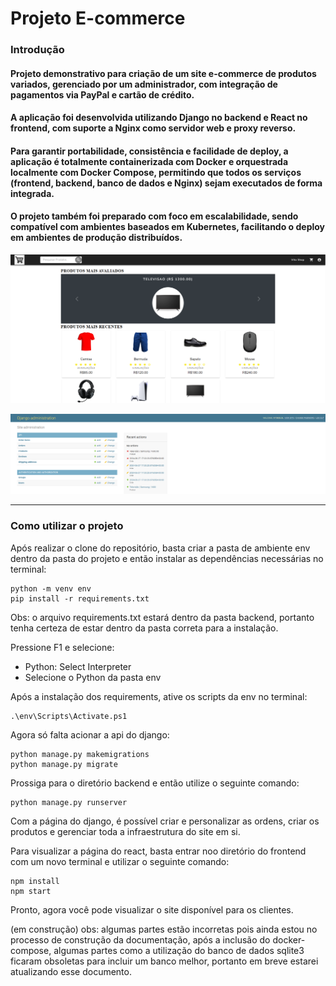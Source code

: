 # Projeto E-commerce

### Introdução

#### Projeto demonstrativo para criação de um site e-commerce de produtos variados, gerenciado por um administrador, com integração de pagamentos via PayPal e cartão de crédito.

#### A aplicação foi desenvolvida utilizando Django no backend e React no frontend, com suporte a Nginx como servidor web e proxy reverso.

#### Para garantir portabilidade, consistência e facilidade de deploy, a aplicação é totalmente containerizada com Docker e orquestrada localmente com Docker Compose, permitindo que todos os serviços (frontend, backend, banco de dados e Nginx) sejam executados de forma integrada.

#### O projeto também foi preparado com foco em escalabilidade, sendo compatível com ambientes baseados em Kubernetes, facilitando o deploy em ambientes de produção distribuídos.


<p align="center">
  <img src="ecommerce.PNG" alt="react" />
</p>



<p align="center">
  <img src="django.PNG" alt="django" />
</p>

---

### Como utilizar o projeto

Após realizar o clone do repositório, basta criar a pasta de ambiente env dentro da pasta do projeto e então instalar as dependências necessárias no terminal:
```
python -m venv env
pip install -r requirements.txt
```
Obs: o arquivo requirements.txt estará dentro da pasta backend, portanto tenha certeza de estar dentro da pasta correta para a instalação.

Pressione F1 e selecione:
- Python: Select Interpreter
- Selecione o Python da pasta env

Após a instalação dos requirements, ative os scripts da env no terminal:
```
.\env\Scripts\Activate.ps1
```

Agora só falta acionar a api do django:
```
python manage.py makemigrations
python manage.py migrate
```

Prossiga para o diretório backend e então utilize o seguinte comando:
```
python manage.py runserver
```

Com a página do django, é possível criar e personalizar as ordens, criar os produtos e gerenciar toda a infraestrutura do site em si.

Para visualizar a página do react, basta entrar noo diretório do frontend com um novo terminal e utilizar o seguinte comando:
```
npm install
npm start
```

Pronto, agora você pode visualizar o site disponível para os clientes.

(em construção)
obs: algumas partes estão incorretas pois ainda estou no processo de construção da documentação, após a inclusão do docker-compose, algumas partes como a utilização do banco de dados sqlite3 ficaram obsoletas para incluir um banco melhor, portanto em breve estarei atualizando esse documento.

